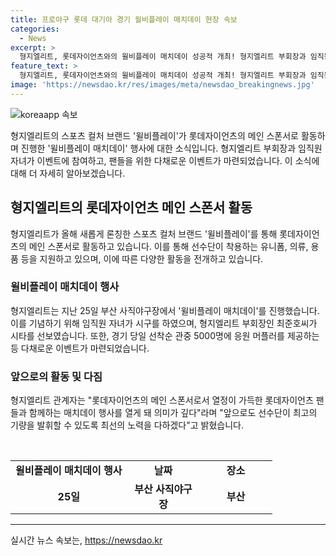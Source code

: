```yaml
---
title: 프로야구 롯데 대기아 경기 월비플레이 매치데이 현장 속보
categories:
  - News
excerpt: >
  형지엘리트, 롯데자이언츠와의 윌비플레이 매치데이 성공적 개최! 형지엘리트 부회장과 임직원 자녀가 경기장에서 활약, 5000명 관중에게 머플러 지원. 롯데자이언츠의 메인 스폰서로서 선수단 의류 및 용품 지원하며, 팬들과의 소통 강화 다짐.
feature_text: >
  형지엘리트, 롯데자이언츠와의 윌비플레이 매치데이 성공적 개최! 형지엘리트 부회장과 임직원 자녀가 경기장에서 활약, 5000명 관중에게 머플러 지원. 롯데자이언츠의 메인 스폰서로서 선수단 의류 및 용품 지원하며, 팬들과의 소통 강화 다짐.
image: 'https://newsdao.kr/res/images/meta/newsdao_breakingnews.jpg'
---
```


<p><img src="https://newsdao.kr/res/images/meta/newsdao_breakingnews.jpg" alt="koreaapp 속보" /></p>

<p>형지엘리트의 스포츠 컬처 브랜드 '윌비플레이'가 롯데자이언츠의 메인 스폰서로 활동하며 진행한 '윌비플레이 매치데이' 행사에 대한 소식입니다. 형지엘리트 부회장과 임직원 자녀가 이벤트에 참여하고, 팬들을 위한 다채로운 이벤트가 마련되었습니다. 이 소식에 대해 더 자세히 알아보겠습니다. </p>

<h2 data-ke-size="size26">형지엘리트의 롯데자이언츠 메인 스폰서 활동</h2>

<p data-ke-size="size16">형지엘리트가 올해 새롭게 론칭한 스포츠 컬처 브랜드 '윌비플레이'를 통해 롯데자이언츠의 메인 스폰서로 활동하고 있습니다. 이를 통해 선수단이 착용하는 유니폼, 의류, 용품 등을 지원하고 있으며, 이에 따른 다양한 활동을 전개하고 있습니다.</p>

<h3>윌비플레이 매치데이 행사</h3>

<p data-ke-size="size16">형지엘리트는 지난 25일 부산 사직야구장에서 '윌비플레이 매치데이'를 진행했습니다. 이를 기념하기 위해 임직원 자녀가 시구를 하였으며, 형지엘리트 부회장인 최준호씨가 시타를 선보였습니다. 또한, 경기 당일 선착순 관중 5000명에 응원 머플러를 제공하는 등 다채로운 이벤트가 마련되었습니다.</p>

<h3>앞으로의 활동 및 다짐</h3>

<p data-ke-size="size16">형지엘리트 관계자는 "롯데자이언츠의 메인 스폰서로서 열정이 가득한 롯데자이언츠 팬들과 함께하는 매치데이 행사를 열게 돼 의미가 깊다"라며 "앞으로도 선수단이 최고의 기량을 발휘할 수 있도록 최선의 노력을 다하겠다"고 밝혔습니다.</p>

<p data-ke-size="size16">&nbsp;</p>

<table>
   <tbody>
      <tr>
         <td style="text-align: center; height: 17px;"><b>윌비플레이 매치데이 행사</b></td>
         <td style="text-align: center; width: 100px;"><b>날짜</b></td>
         <td style="text-align: center; width: 100px;"><b>장소</b></td>
      </tr>
      <tr>
         <td style="text-align: center; height: 17px;"><b>25일</b></td>
         <td style="text-align: center; width: 100px;"><b>부산 사직야구장</b></td>
         <td style="text-align: center; width: 100px;"><b>부산</b></td>
      </tr>
   </tbody>
</table>

<hr>
실시간 뉴스 속보는, <a href="https://newsdao.kr" rel="dofollow">https://newsdao.kr</a>


